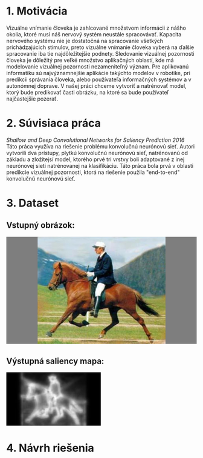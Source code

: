 # 1. Motivácia
Vizuálne vnímanie človeka je zahlcované množstvom informácii z nášho okolia, ktoré musí náš nervový systém neustále spracovávať. 
Kapacita nervového systému nie je dostatočná na spracovanie všetkých prichádzajúcich stimulov, 
preto vizuálne vnímanie človeka vyberá na ďalšie spracovanie iba tie najdôležitejšie podnety. 
Sledovanie vizuálnej pozornosti človeka je dôležitý pre veľké množstvo aplikačných oblastí, 
kde má modelovanie vizuálnej pozornosti nezameniteľný význam. Pre aplikovanú informatiku sú najvýznamnejšie aplikácie takýchto modelov v robotike, pri predikcii správania človeka, alebo používateľa informačných systémov a v autonómnej doprave. 
V našej práci chceme vytvoriť a natrénovať model, ktorý bude predikovať časti obrázku, na ktoré sa bude používateľ najčastejšie pozerať. 
# 2. Súvisiaca práca
*Shallow and Deep Convolutional Networks for Saliency Prediction 2016* Táto práca využíva na riešenie problému konvolučnú neurónovú sieť.
Autori vytvorili dva prístupy, plytkú konvolučnú neurónovú sieť, natrénovanú od základu a zložitejsí model, ktorého prvé tri vrstvy
boli adaptované z inej neurónovej sieti natrénovanej na klasifikáciu. Táto práca bola prvá v oblasti predikcie vizuálnej pozornosti, ktorá na riešenie použila "end-to-end" konvolučnú neurónovú sieť. 
# 3. Dataset
## Vstupný obrázok:

![jazdec](./images/006.jpg)
## Výstupná saliency mapa:

![jazdecsaliency](./images/006_SaliencyMap.jpg "Input")


# 4. Návrh riešenia

